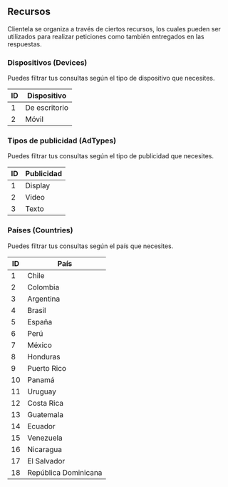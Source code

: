 ## Recursos

Clientela se organiza a través de ciertos recursos, los cuales pueden ser utilizados para realizar peticiones como también entregados en las respuestas.

### Dispositivos (Devices)

Puedes filtrar tus consultas según el tipo de dispositivo que necesites.

| ID  | Dispositivo   |
| --- | ------------- |
| 1   | De escritorio |
| 2   | Móvil         |

### Tipos de publicidad (AdTypes)

Puedes filtrar tus consultas según el tipo de publicidad que necesites.

| ID  | Publicidad |
| --- | ---------- |
| 1   | Display    |
| 2   | Video      |
| 3   | Texto      |

### Países (Countries)

Puedes filtrar tus consultas según el país que necesites.

| ID  | País                 |
| --- | -------------------- |
| 1   | Chile                |
| 2   | Colombia             |
| 3   | Argentina            |
| 4   | Brasil               |
| 5   | España               |
| 6   | Perú                 |
| 7   | México               |
| 8   | Honduras             |
| 9   | Puerto Rico          |
| 10  | Panamá               |
| 11  | Uruguay              |
| 12  | Costa Rica           |
| 13  | Guatemala            |
| 14  | Ecuador              |
| 15  | Venezuela            |
| 16  | Nicaragua            |
| 17  | El Salvador          |
| 18  | República Dominicana |
